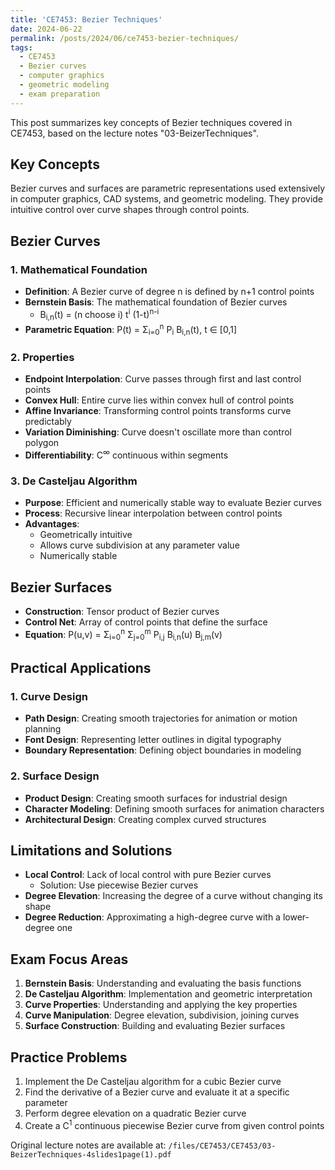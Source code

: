 ```yaml
---
title: 'CE7453: Bezier Techniques'
date: 2024-06-22
permalink: /posts/2024/06/ce7453-bezier-techniques/
tags:
  - CE7453
  - Bezier curves
  - computer graphics
  - geometric modeling
  - exam preparation
---
```


This post summarizes key concepts of Bezier techniques covered in CE7453, based on the lecture notes "03-BeizerTechniques".

## Key Concepts

Bezier curves and surfaces are parametric representations used extensively in computer graphics, CAD systems, and geometric modeling. They provide intuitive control over curve shapes through control points.

## Bezier Curves

### 1. Mathematical Foundation

- **Definition**: A Bezier curve of degree n is defined by n+1 control points
- **Bernstein Basis**: The mathematical foundation of Bezier curves
  - B<sub>i,n</sub>(t) = (n choose i) t<sup>i</sup> (1-t)<sup>n-i</sup>
- **Parametric Equation**: P(t) = Σ<sub>i=0</sub><sup>n</sup> P<sub>i</sub> B<sub>i,n</sub>(t), t ∈ [0,1]

### 2. Properties

- **Endpoint Interpolation**: Curve passes through first and last control points
- **Convex Hull**: Entire curve lies within convex hull of control points
- **Affine Invariance**: Transforming control points transforms curve predictably
- **Variation Diminishing**: Curve doesn't oscillate more than control polygon
- **Differentiability**: C<sup>∞</sup> continuous within segments

### 3. De Casteljau Algorithm

- **Purpose**: Efficient and numerically stable way to evaluate Bezier curves
- **Process**: Recursive linear interpolation between control points
- **Advantages**: 
  - Geometrically intuitive
  - Allows curve subdivision at any parameter value
  - Numerically stable

## Bezier Surfaces

- **Construction**: Tensor product of Bezier curves
- **Control Net**: Array of control points that define the surface
- **Equation**: P(u,v) = Σ<sub>i=0</sub><sup>n</sup> Σ<sub>j=0</sub><sup>m</sup> P<sub>i,j</sub> B<sub>i,n</sub>(u) B<sub>j,m</sub>(v)

## Practical Applications

### 1. Curve Design

- **Path Design**: Creating smooth trajectories for animation or motion planning
- **Font Design**: Representing letter outlines in digital typography
- **Boundary Representation**: Defining object boundaries in modeling

### 2. Surface Design

- **Product Design**: Creating smooth surfaces for industrial design
- **Character Modeling**: Defining smooth surfaces for animation characters
- **Architectural Design**: Creating complex curved structures

## Limitations and Solutions

- **Local Control**: Lack of local control with pure Bezier curves
  - Solution: Use piecewise Bezier curves
- **Degree Elevation**: Increasing the degree of a curve without changing its shape
- **Degree Reduction**: Approximating a high-degree curve with a lower-degree one

## Exam Focus Areas

1. **Bernstein Basis**: Understanding and evaluating the basis functions
2. **De Casteljau Algorithm**: Implementation and geometric interpretation
3. **Curve Properties**: Understanding and applying the key properties
4. **Curve Manipulation**: Degree elevation, subdivision, joining curves
5. **Surface Construction**: Building and evaluating Bezier surfaces

## Practice Problems

1. Implement the De Casteljau algorithm for a cubic Bezier curve
2. Find the derivative of a Bezier curve and evaluate it at a specific parameter
3. Perform degree elevation on a quadratic Bezier curve
4. Create a C<sup>1</sup> continuous piecewise Bezier curve from given control points

Original lecture notes are available at: `/files/CE7453/CE7453/03-BeizerTechniques-4slides1page(1).pdf` 